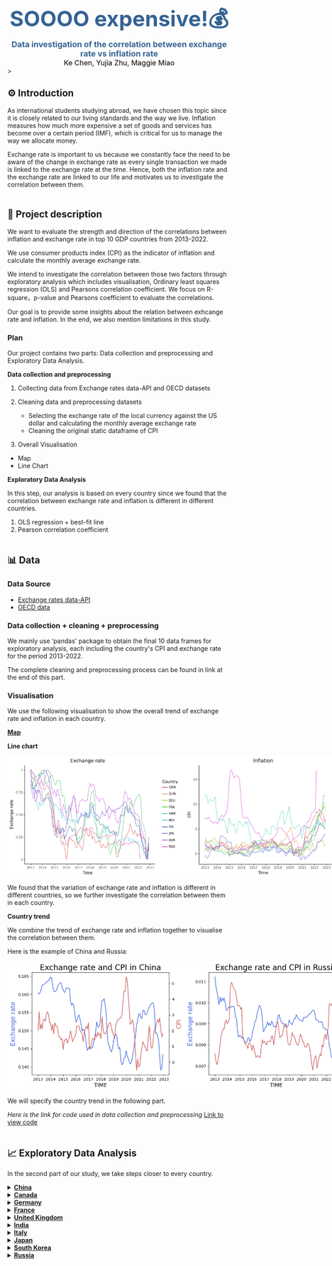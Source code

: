 <div>
   <center>
        <b>
            <font color="34,63,93" size="7">
                SOOOO expensive!💰
            </font>
        </b>
    </center>
</div>

<div>
   <center>
        <b>
            <font color="34,63,93" size="4">
                Data investigation of the correlation between exchange rate vs inflation rate
            </font>
        </b>
    </center>
</div>

<div>
   <center>
        <font color="black" size="3">
                Ke Chen, Yujia Zhu, Maggie Miao
        </font>
    </center>
</div>>

## ⚙️ Introduction
As international students studying abroad, we have chosen this topic since it is closely related to our living standards and the way we live. Inflation measures how much more expensive a set of goods and services has become over a certain period (IMF), which is critical for us to manage the way we allocate money.

Exchange rate is important to us because we constantly face the need to be aware of the change in exchange rate as every single transaction we made is linked to the exchange rate at the time. Hence, both the inflation rate and the exchange rate are linked to our life and motivates us to investigate the correlation between them. <br><br>


## 📝 Project description
We want to evaluate the strength and direction of the correlations between inflation and exchange rate in top 10 GDP countries from 2013-2022. 

We use consumer products index (CPI) as the indicator of inflation and calculate the monthly average exchange rate. 

We intend to investigate the correlation between those two factors through exploratory analysis which includes visualisation, Ordinary least squares regression (OLS) and Pearsons correlation coefficient. We focus on R-square，p-value and Pearsons coefficient to evaluate  the correlations. 

Our goal is to provide some insights about the relation between exhcange rate and inflation. In the end, we also mention limitations in this study.

### Plan

Our project contains two parts: Data collection and preprocessing and Exploratory Data Analysis.

**Data collection and preprocessing**
1. Collecting data from Exchange rates data-API and OECD datasets

2. Cleaning data and preprocessing datasets
    - Selecting the exchange rate of the local currency against the US dollar and calculating the monthly average exchange rate 
    - Cleaning the original static dataframe of CPI 

3. Overall Visualisation
- Map
- Line Chart

**Exploratory Data Analysis**

In this step, our analysis is based on every country since we found that the correlation between exchange rate and inflation is different in different countries.

1. OLS regression + best-fit line
2. Pearson correlation coefficient<br><br>


## 📊 Data
### Data Source
- [Exchange rates data-API](https://apilayer.com/marketplace/exchangerates_data-api)
- [OECD data](https://data.oecd.org/price/inflation-cpi.htm)

### Data collection + cleaning + preprocessing

We mainly use ‘pandas' package to obtain the final 10 data frames for exploratory analysis, each including the country's CPI and exchange rate for the period 2013-2022.

The complete cleaning and preprocessing process can be found in link at the end of this part.

### Visualisation

We use the following visualisation to show the overall trend of exchange rate and inflation in each country.

[**Map**](Map.html)

**Line chart**

<div style="display: flex; justify-content: space-between;">
    <img src="./plots/exchange_rate.png" alt="Exchange Rate" width="400" />
    <img src="./plots/inflation.png" alt="Inflation" width="400" />
</div>

We found that the variation of exchange rate and inflation is different in different countries, so we further investigate the correlation between them in each country.<br>

**Country trend**

We combine the trend of exchange rate and inflation together to visualise the correlation between them.

Here is the example of China and Russia: 

<div style="display: flex; justify-content: space-between;">
    <img src="./plots/China.png" alt="Exchange rate and CPI in China" width="400" />
    <img src="./plots/Russia.png" alt="Exchange rate and CPI in Russia" width="400" />
</div>

We will specify the country trend in the following part.<br>

*Here is the link for code used in data collection and preprocessing*
[Link to view code](Data.md)<br><br>


## 📈 Exploratory Data Analysis

In the second part of our study, we take steps closer to every country.

<details>
  <summary><strong><u>China</u></strong></summary>

  <strong>OLS regression + best-fit line</strong>
  
  <div style="display: flex;">
      <div style="flex: 50%;">
          <img src="./plots/China_OLS.png" alt="Best-fit line" style="width: 100%;">
      </div>
      <div style="flex: 50%; display: flex; align-items: center; margin-left: 30px;">
          <table style="margin: auto;">
              <tr>
                  <th>Coefficients</th>
                  <th>R-squared</th>
                  <th>p-value</th>
              </tr>
              <tr>
                  <td>-34.032598</td>
                  <td>0.069058</td>
                  <td>0.003735</td>
              </tr>
          </table>
      </div>
  </div>

  <br>

  <strong>Pearson correlation coefficient</strong>

  <br>
  
  <div style="display: flex;">
      <div style="flex: 50%;">
          <img src="./plots/China.png" style="width: 100%;">
      </div>
      <div style="flex: 50%; display: flex; align-items: center; margin-left: 15px;">
          <table style="margin: auto; width: 100%;">
             <tr>
                 <th style="width: 30%;">Time period</th>
                 <th style="width: 30%;">Pearson correlation coefficient</th>
                 <th style="width: 40%;">p-value</th>
             </tr>
             <tr>
                 <td>2013-2022</td>
                 <td>-0.262789</td>
                 <td>0.003735</td>
             </tr>
             <tr>
                 <td>2013-2017</td>
                 <td>0.340475</td>
                 <td>0.007771</td>
             </tr>
             <tr>
                 <td>2018-2022</td>
                 <td>-0.587713</td>
                 <td>7.9354e-07</td>
             </tr>
         </table>
      </div>
  </div>

</details>

<details>
  <summary><strong><u>Canada</u></strong></summary>

  <strong>OLS regression + best-fit line</strong>
  
  <div style="display: flex;">
      <div style="flex: 50%;">
          <img src="./plots/Canada_OLS.png" alt="Best-fit line" style="width: 100%;">
      </div>
      <div style="flex: 50%; display: flex; align-items: center; margin-left: 30px;">
          <table style="margin: auto;">
              <tr>
                  <th>Coefficients</th>
                  <th>R-squared</th>
                  <th>p-value</th>
              </tr>
              <tr>
                  <td>-4.316177</td>
                  <td>0.031361</td>
                  <td>0.052997</td>
              </tr>
          </table>
      </div>
  </div>

  <br>

  <strong>Pearson correlation coefficient</strong>

  <br>
  
  <div style="display: flex;">
      <div style="flex: 50%;">
          <img src="./plots/Canada.png" style="width: 100%;">
      </div>
      <div style="flex: 50%; display: flex; align-items: center; margin-left: 15px;">
          <table style="margin: auto; width: 100%;">
             <tr>
                 <th style="width: 30%;">Time period</th>
                 <th style="width: 30%;">Pearson correlation coefficient</th>
                 <th style="width: 30%;">p-value</th>
             </tr>
             <tr>
                 <td>2013-2022</td>
                 <td>-0.177090</td>
                 <td>0.052997</td>
             </tr>
             <tr>
                 <td>2013-2019</td>
                 <td>-0.353245</td>
                 <td>0.000981</td>
             </tr>
             <tr>
                 <td>2020-2021</td>
                 <td>0.750873</td>
                 <td>2.3635e-05</td>
             </tr>
             <tr>
                 <td>2021-2022</td>
                 <td>-0.534864</td>
                 <td>0.007083</td>
             </tr>
         </table>
      </div>
  </div>

</details>

<details>
  <summary><strong><u>Germany</u></strong></summary>

  <strong>OLS regression + best-fit line</strong>
  
  <div style="display: flex;">
      <div style="flex: 50%;">
          <img src="./plots/Germany_OLS.png" alt="Best-fit line" style="width: 100%;">
      </div>
      <div style="flex: 50%; display: flex; align-items: center; margin-left: 30px;">
          <table style="margin: auto;">
              <tr>
                  <th>Coefficients</th>
                  <th>R-squared</th>
                  <th>p-value</th>
              </tr>
              <tr>
                  <td>-8.809991</td>
                  <td>0.137069</td>
                  <td>0.000032</td>
              </tr>
          </table>
      </div>
  </div>

  <br>

  <strong>Pearson correlation coefficient</strong>

  <br>
  
  <div style="display: flex;">
      <div style="flex: 50%;">
          <img src="./plots/Germany.png" style="width: 100%;">
      </div>
      <div style="flex: 50%; display: flex; align-items: center; margin-left: 15px;">
          <table style="margin: auto; width: 100%;">
             <tr>
                 <th style="width: 30%;">Time period</th>
                 <th style="width: 30%;">Pearson correlation coefficient</th>
                 <th style="width: 40%;">p-value</th>
             </tr>
             <tr>
                 <td >2013-2022</td>
                 <td>-0.370230</td>
                 <td>3.1533e-05</td>
             </tr>
             <tr>
                 <td>2021-2022</td>
                 <td>-0.963904</td>
                 <td>3.9514e-14</td>
             </tr>
         </table>
      </div>
  </div>

</details>

<details>
  <summary><strong><u>France</u></strong></summary>

  <strong>OLS regression + best-fit line</strong>
  
  <div style="display: flex;">
      <div style="flex: 50%;">
          <img src="./plots/France_OLS.png" alt="Best-fit line" style="width: 100%;">
      </div>
      <div style="flex: 50%; display: flex; align-items: center; margin-left: 30px;">
          <table style="margin: auto;">
              <tr>
                  <th>Coefficients</th>
                  <th>R-squared</th>
                  <th>p-value</th>
              </tr>
              <tr>
                  <td>-5.934358</td>
                  <td>0.140726</td>
                  <td>0.000024</td>
              </tr>
          </table>
      </div>
  </div>

  <br>

  <strong>Pearson correlation coefficient</strong>

  <br>
  
  <div style="display: flex;">
      <div style="flex: 50%;">
          <img src="./plots/France.png" style="width: 100%;">
      </div>
      <div style="flex: 50%; display: flex; align-items: center; margin-left: 15px;">
          <table style="margin: auto; width: 100%;">
             <tr>
                 <th style="width: 30%;">Time period</th>
                 <th style="width: 30%;">Pearson correlation coefficient</th>
                 <th style="width: 40%;">p-value</th>
             </tr>
             <tr>
                 <td>2013-2022</td>
                 <td>-0.375135</td>
                 <td>2.4256e-05</td>
             </tr>
             <tr>
                 <td>2013-2015</td>
                 <td>0.779767</td>
                 <td>2.0833e-08</td>
             </tr>
             <tr>
                 <td>2016-2018</td>
                 <td>0.420082</td>
                 <td>0.010748</td>
             </tr>
             <tr>
                 <td>2019-2022</td>
                 <td>-0.744739</td>
                 <td>1.2872e-09</td>
             </tr>
         </table>
      </div>
  </div>

</details>

<details>
  <summary><strong><u>United Kingdom</u></strong></summary>

  <strong>OLS regression + best-fit line</strong>
  
  <div style="display: flex;">
      <div style="flex: 50%;">
          <img src="./plots/UK_OLS.png" alt="Best-fit line" style="width: 100%;">
      </div>
      <div style="flex: 50%; display: flex; align-items: center; margin-left: 30px;">
          <table style="margin: auto;">
              <tr>
                  <th>Coefficients</th>
                  <th>R-squared</th>
                  <th>p-value</th>
              </tr>
              <tr>
                  <td>-64.43446</td>
                  <td>0.049808</td>
                  <td>0.014278</td>
              </tr>
          </table>
      </div>
  </div>

  <br>

  <strong>Pearson correlation coefficient</strong>

  <br>
  
  <div style="display: flex;">
      <div style="flex: 50%;">
          <img src="./plots/UK.png" style="width: 100%;">
      </div>
      <div style="flex: 50%; display: flex; align-items: center; margin-left: 15px;">
          <table style="margin: auto; width: 100%;">
             <tr>
                 <th style="width: 30%;">Time period</th>
                 <th style="width: 30%;">Pearson correlation coefficient</th>
                 <th style="width: 40%;">p-value</th>
             </tr>
             <tr>
                 <td>2013-2022</td>
                 <td>-0.223177</td>
                 <td>0.014278</td>
             </tr>
             <tr>
                 <td>2013-2015</td>
                 <td>0.503770</td>
                 <td>2.0833e-08</td>
             </tr>
             <tr>
                 <td>2016</td>
                 <td>-0.933754</td>
                 <td>8.9842e-06</td>
             </tr>
             <tr>
                 <td>2017-2021</td>
                 <td>0.438531</td>
                 <td>0.000457</td>
             </tr>
             <tr>
                 <td>2022</td>
                 <td>-0.899450</td>
                 <td>6.8227e-05</td>
             </tr>
         </table>
      </div>
  </div>

</details>

<details>
  <summary><strong><u>India</u></strong></summary>

  <strong>OLS regression + best-fit line</strong>
  
  <div style="display: flex;">
      <div style="flex: 50%;">
          <img src="./plots/India_OLS.png" alt="Best-fit line" style="width: 100%;">
      </div>
      <div style="flex: 50%; display: flex; align-items: center; margin-left: 30px;">
          <table style="margin: auto;">
              <tr>
                  <th>Coefficients</th>
                  <th>R-squared</th>
                  <th>p-value</th>
              </tr>
              <tr>
                  <td>608.83772</td>
                  <td>0.140353</td>
                  <td>0.000025</td>
              </tr>
          </table>
      </div>
  </div>

  <br>

  <strong>Pearson correlation coefficient</strong>

  <br>
  
  <div style="display: flex;">
      <div style="flex: 50%;">
          <img src="./plots/India.png" style="width: 100%;">
      </div>
      <div style="flex: 50%; display: flex; align-items: center; margin-left: 15px;">
          <table style="margin: auto; width: 100%;">
             <tr>
                 <th style="width: 30%;">Time period</th>
                 <th style="width: 30%;">Pearson correlation coefficient</th>
                 <th style="width: 40%;">p-value</th>
             </tr>
             <tr>
                 <td>2013-2022</td>
                 <td>0.374637</td>
                 <td>2.4915e-05</td>
             </tr>
             <tr>
                 <td>2013-2016</td>
                 <td>0.715660</td>
                 <td>1.0851e-08</td>
             </tr>
             <tr>
                 <td>2017-2018</td>
                 <td>-0.576939</td>
                 <td>0.003162</td>
             </tr>
             <tr>
                 <td>2019-2022</td>
                 <td>0.428531</td>
                 <td>0.002375</td>
             </tr>
         </table>
      </div>
  </div>

</details>

<details>
  <summary><strong><u>Italy</u></strong></summary>

  <strong>OLS regression + best-fit line</strong>
  
  <div style="display: flex;">
      <div style="flex: 50%;">
          <img src="./plots/Italy_OLS.png" alt="Best-fit line" style="width: 100%;">
      </div>
      <div style="flex: 50%; display: flex; align-items: center; margin-left: 30px;">
          <table style="margin: auto;">
              <tr>
                  <th>Coefficients</th>
                  <th>R-squared</th>
                  <th>p-value</th>
              </tr>
              <tr>
                  <td>-9.691246</td>
                  <td>0.135208</td>
                  <td>0.000036</td>
              </tr>
          </table>
      </div>
  </div>

  <br>

  <strong>Pearson correlation coefficient</strong>

  <br>
  
  <div style="display: flex;">
      <div style="flex: 50%;">
          <img src="./plots/India.png" style="width: 100%;">
      </div>
      <div style="flex: 50%; display: flex; align-items: center; margin-left: 15px;">
          <table style="margin: auto; width: 100%;">
             <tr>
                 <th style="width: 30%;">Time period</th>
                 <th style="width: 30%;">Pearson correlation coefficient</th>
                 <th style="width: 40%;">p-value</th>
             </tr>
             <tr>
                 <td>2013-2022</td>
                 <td>-0.367707</td>
                 <td>3.6030e-05</td>
             </tr>
             <tr>
                 <td>2013-2016</td>
                 <td>0.590375</td>
                 <td>1.0020e-05</td>
             </tr>
             <tr>
                 <td>2017</td>
                 <td>-0.679280</td>
                 <td>0.015118</td>
             </tr>
             <tr>
                 <td>2018-2022</td>
                 <td>-0.699420</td>
                 <td>5.0806e-10</td>
             </tr>
         </table>
      </div>
  </div>

</details>

<details>
  <summary><strong><u>Japan</u></strong></summary>

  <strong>OLS regression + best-fit line</strong>
  
  <div style="display: flex;">
      <div style="flex: 50%;">
          <img src="./plots/Japan_OLS.png" alt="Best-fit line" style="width: 100%;">
      </div>
      <div style="flex: 50%; display: flex; align-items: center; margin-left: 30px;">
          <table style="margin: auto;">
              <tr>
                  <th>Coefficients</th>
                  <th>R-squared</th>
                  <th>p-value</th>
              </tr>
              <tr>
                  <td>-643.3588</td>
                  <td>0.161692</td>
                  <td>0.000005</td>
              </tr>
          </table>
      </div>
  </div>

  <br>

  <strong>Pearson correlation coefficient</strong>

  <br>
  
  <div style="display: flex;">
      <div style="flex: 50%;">
          <img src="./plots/Japan.png" style="width: 100%;">
      </div>
      <div style="flex: 50%; display: flex; align-items: center; margin-left: 15px;">
          <table style="margin: auto; width: 100%;">
             <tr>
                 <th style="width: 30%;">Time period</th>
                 <th style="width: 30%;">Pearson correlation coefficient</th>
                 <th style="width: 30%;">p-value</th>
             </tr>
             <tr>
                 <td>2013-2022</td>
                 <td>-0.402109</td>
                 <td>5.3023e-06</td>
             </tr>
             <tr>
                 <td>2017-2018</td>
                 <td>0.352837</td>
                 <td>0.090808</td>
             </tr>
             <tr>
                 <td>2019-2022</td>
                 <td>-0.930212</td>
                 <td>1.185864e-21</td>
             </tr>
         </table>
      </div>
  </div>

</details>

<details>
  <summary><strong><u>South Korea</u></strong></summary>

  <strong>OLS regression + best-fit line</strong>
  
  <div style="display: flex;">
      <div style="flex: 50%;">
          <img src="./plots/SK_OLS.png" alt="Best-fit line" style="width: 100%;">
      </div>
      <div style="flex: 50%; display: flex; align-items: center; margin-left: 30px;">
          <table style="margin: auto;">
              <tr>
                  <th>Coefficients</th>
                  <th>R-squared</th>
                  <th>p-value</th>
              </tr>
              <tr>
                  <td>-14241.785</td>
                  <td>0.274445</td>
                  <td>8.2468e-10</td>
              </tr>
          </table>
      </div>
  </div>

  <br>

  <strong>Pearson correlation coefficient</strong>

  <br>
  
  <div style="display: flex;">
      <div style="flex: 50%;">
          <img src="./plots/South Korea.png" style="width: 100%;">
      </div>
      <div style="flex: 50%; display: flex; align-items: center; margin-left: 15px;">
          <table style="margin: auto; width: 100%;">
             <tr>
                 <th style="width: 30%;">Time period</th>
                 <th style="width: 30%;">Pearson correlation coefficient</th>
                 <th style="width: 40%;">p-value</th>
             </tr>
             <tr>
                 <td>2013-2022</td>
                 <td>-0.523875</td>
                 <td>8.2468e-10</td>
             </tr>
             <tr>
                 <td>2013-2020</td>
                 <td>0.382084</td>
                 <td>0.000122</td>
             </tr>
             <tr>
                 <td>2021-2022</td>
                 <td>-0.918204</td>
                 <td>2.579057e-10</td>
             </tr>
         </table>
      </div>
  </div>

</details>

<details>
  <summary><strong><u>Russia</u></strong></summary>

  <strong>OLS regression + best-fit line</strong>
  
  <div style="display: flex;">
      <div style="flex: 50%;">
          <img src="./plots/Russia_OLS.png" alt="Best-fit line" style="width: 100%;">
      </div>
      <div style="flex: 50%; display: flex; align-items: center; margin-left: 30px;">
          <table style="margin: auto;">
              <tr>
                  <th>Coefficients</th>
                  <th>R-squared</th>
                  <th>p-value</th>
              </tr>
              <tr>
                  <td>NaN</td>
                  <td>NaN</td>
                  <td>NaN</td>
              </tr>
          </table>
      </div>
  </div>

  <br>

  <strong>Pearson correlation coefficient</strong>

  <br>
  
  <div style="display: flex;">
      <div style="flex: 50%;">
          <img src="./plots/Russia.png" style="width: 100%;">
      </div>
      <div style="flex: 50%; display: flex; align-items: center; margin-left: 15px;">
          <table style="margin: auto; width: 100%;">
             <tr>
                 <th style="width: 30%;">Time period</th>
                 <th style="width: 30%;">Pearson correlation coefficient</th>
                 <th style="width: 40%;">p-value</th>
             </tr>
             <tr>
                 <td>2020-2022</td>
                 <td>-0.872247</td>
                 <td>2.2338e-05</td>
             </tr>
         </table>
      </div>
  </div>

</details>